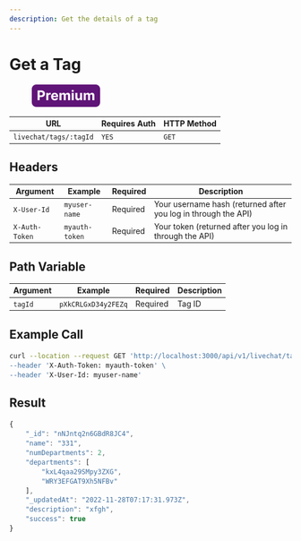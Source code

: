 ```yaml
---
description: Get the details of a tag
---
```


# Get a Tag

<figure><img src="../../../../../../../.gitbook/assets/Premium.svg" alt=""><figcaption></figcaption></figure>

| URL                    | Requires Auth | HTTP Method |
| ---------------------- | ------------- | ----------- |
| `livechat/tags/:tagId` | `YES`         | `GET`       |

## Headers

| Argument       | Example        | Required | Description                                                    |
| -------------- | -------------- | -------- | -------------------------------------------------------------- |
| `X-User-Id`    | `myuser-name`  | Required | Your username hash (returned after you log in through the API) |
| `X-Auth-Token` | `myauth-token` | Required | Your token (returned after you log in through the API)         |

## Path Variable

| Argument | Example             | Required | Description |
| -------- | ------------------- | -------- | ----------- |
| `tagId`  | `pXkCRLGxD34y2FEZq` | Required | Tag ID      |

## Example Call

```bash
curl --location --request GET 'http://localhost:3000/api/v1/livechat/tags/:tagId\
--header 'X-Auth-Token: myauth-token' \
--header 'X-User-Id: myuser-name'
```

## Result

```javascript
{
    "_id": "nNJntq2n6GBdR8JC4",
    "name": "331",
    "numDepartments": 2,
    "departments": [
        "kxL4qaa29SMpy3ZXG",
        "WRY3EFGAT9Xh5NFBv"
    ],
    "_updatedAt": "2022-11-28T07:17:31.973Z",
    "description": "xfgh",
    "success": true
}
```
